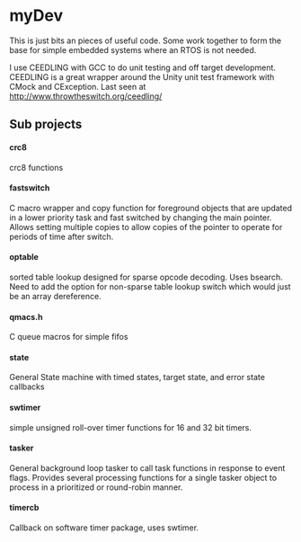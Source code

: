 # myDev
This is just bits an pieces of useful code. Some work together to form the
base for simple embedded systems where an RTOS is not needed.

I use CEEDLING with GCC to do unit testing and off target development.
CEEDLING is a great wrapper around the Unity unit test framework with CMock and CException.
Last seen at http://www.throwtheswitch.org/ceedling/

## Sub projects

#### crc8
crc8 functions

#### fastswitch
C macro wrapper and copy function for foreground objects that are updated
in a lower priority task and fast switched by changing the main pointer.
Allows setting multiple copies to allow copies of the pointer to operate 
for periods of time after switch.

#### optable
sorted table lookup designed for sparse opcode decoding. Uses bsearch. 
Need to add the option for non-sparse table lookup switch which would just be 
an array dereference.

####  qmacs.h
C queue macros for simple fifos

#### state
General State machine with timed states, target state, and error state callbacks

#### swtimer
simple unsigned roll-over timer functions for 16 and 32 bit timers.

#### tasker
General background loop tasker to call task functions in response to event flags.
Provides several processing functions for a single tasker object to process 
in a prioritized or round-robin manner. 

#### timercb
Callback on software timer package, uses swtimer.


